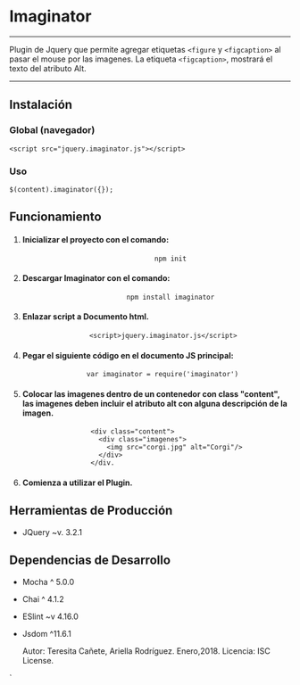 # Imaginator

- - -


Plugin de Jquery que permite agregar etiquetas `<figure` y `<figcaption>` al pasar el mouse por las imagenes. La etiqueta `<figcaption>`, mostrará el texto del atributo Alt.

- - -

## Instalación
### Global (navegador)

`<script src="jquery.imaginator.js"></script>`

### Uso

`$(content).imaginator({});
`

## Funcionamiento
1. ####  Inicializar el proyecto con el comando:
                                        npm init

2. ####  Descargar Imaginator con el comando:
                                 npm install imaginator
                        
3. #### Enlazar script a Documento html.
`                    <script>jquery.imaginator.js</script>`

4. #### Pegar el siguiente código en el documento JS principal:

                       var imaginator = require('imaginator')
                   
5. #### Colocar las imagenes dentro de un contenedor con class "content", las imagenes deben incluir el atributo alt con alguna descripción de la imagen.

                        <div class="content">
                          <div class="imagenes">
                            <img src="corgi.jpg" alt="Corgi"/>
                          </div>
                        </div.


6. #### Comienza a utilizar el Plugin.

## Herramientas de Producción
- JQuery ~v. 3.2.1

## Dependencias de Desarrollo
- Mocha ^ 5.0.0
- Chai ^ 4.1.2
- ESlint ~v 4.16.0
- Jsdom ^11.6.1


	Autor: Teresita Cañete,
           Ariella Rodríguez.
           Enero,2018.
    Licencia: ISC License.
    



    
    
     
`


